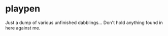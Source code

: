 # playpen
Just a dump of various unfinished dabblings... Don't hold anything found in here against me.
